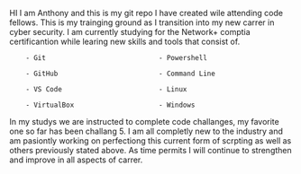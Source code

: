 HI I am Anthony and this is my git repo I have created wile attending code fellows.  This is my trainging ground as I transition into my new carrer in cyber security.  I am currently studying for the Network+ comptia certificantion while learing new skills and tools that consist of. 
       
        - Git                            - Powershell
        
        - GitHub                         - Command Line   
        
        - VS Code                        - Linux
       
        - VirtualBox                     - Windows

In my studys we are instructed to complete code challanges, my favorite one so far has been challang 5.  I am all completly new to the industry and am pasiontly working on perfectiong this current form of scrpting as well as others previously stated above.   As time permits I will continue to strengthen and improve in all aspects of carrer.